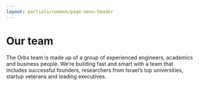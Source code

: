 ```yaml
---
layout: partials/common/page-menu-header
---
```


# Our team

The Orbs team is made up of a group of experienced engineers, academics and business people. We’re building fast and smart with a team that includes successful founders, researchers from Israel’s top universities, startup veterans and leading executives.
